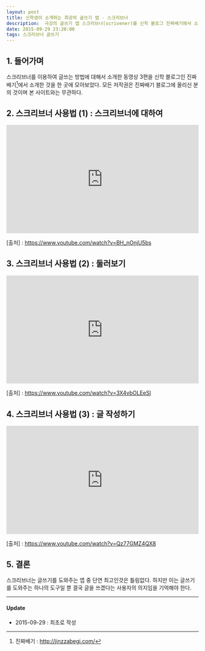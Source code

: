 ```yaml
---
layout: post
title: 신학생이 소개하는 최강의 글쓰기 앱 - 스크리브너
description:  극강의 글쓰기 앱 스크리브너(scrivener)를 신학 블로그 진짜배기에서 소개하는 3편의 동영상을 모아봤습니다.
date: 2015-09-29 23:20:00 
tags: 스크리브너 글쓰기
---
```


## 1. 들어가며

스크리브너를 이용하여 글쓰는 방법에 대해서 소개한 동영상 3편을 신학 블로그인 진짜배기[^1]에서 소개한 것을 한 곳에 모아보았다. 모든 저작권은 진짜배기 블로그에 올리신 분의 것이며 본 사이트와는 무관하다.

## 2. 스크리브너 사용법 (1) : 스크리브너에 대하여

<style>.embed-container { position: relative; padding-bottom: 56.25%; height: 0; overflow: hidden; max-width: 100%; } .embed-container iframe, .embed-container object, .embed-container embed { position: absolute; top: 0; left: 0; width: 100%; height: 100%; }</style><div class='embed-container'><iframe src='https://www.youtube.com/embed/BH_nOnjU5bs' frameborder='0' allowfullscreen></iframe></div>

[출처] : https://www.youtube.com/watch?v=BH_nOnjU5bs

## 3. 스크리브너 사용법 (2) : 둘러보기

<style>.embed-container { position: relative; padding-bottom: 56.25%; height: 0; overflow: hidden; max-width: 100%; } .embed-container iframe, .embed-container object, .embed-container embed { position: absolute; top: 0; left: 0; width: 100%; height: 100%; }</style><div class='embed-container'><iframe src='https://www.youtube.com/embed/3X4vbOLEeSI' frameborder='0' allowfullscreen></iframe></div>

[출처] : https://www.youtube.com/watch?v=3X4vbOLEeSI

## 4. 스크리브너 사용법 (3) : 글 작성하기

<style>.embed-container { position: relative; padding-bottom: 56.25%; height: 0; overflow: hidden; max-width: 100%; } .embed-container iframe, .embed-container object, .embed-container embed { position: absolute; top: 0; left: 0; width: 100%; height: 100%; }</style><div class='embed-container'><iframe src='https://www.youtube.com/embed/Qz77GMZ4QX8' frameborder='0' allowfullscreen></iframe></div>

[출처] : https://www.youtube.com/watch?v=Qz77GMZ4QX8

## 5. 결론

스크리브너는 글쓰기를 도와주는 앱 중 단연 최고인것은 틀림없다. 하지만 이는 글쓰기를 도와주는 하나의 도구일 뿐 결국 글을 쓰겠다는 사용자의 의지임을 기억해야 한다.


***

#### Update

- 2015-09-29 : 최초로 작성


[^1]: 진짜배기 : http://jinzzabegi.com/